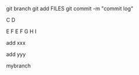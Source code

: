 git branch
git add FILES
git commit -m "commit log"

C
D

E
F
E
F
G
H
I

add xxx

add yyy

mybranch


